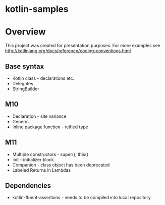 # kotlin-samples
# Overview
This project was created for presentation purposes.
For more examples see http://kotlinlang.org/docs/reference/coding-conventions.html

## Base syntax
* Kotlin class - declarations etc.
* Delegates
* StringBuilder

## M10
* Declaration - site variance
* Generic
* Inline package function - reified type

## M11
* Multiple constructors - super(), this()
* Init - initializer block
* Companion - class object has been deprecated
* Labeled Returns in Lambdas

## Dependencies
* kotlin-fluent-assertions - needs to be compiled into local repository
